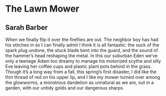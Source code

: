 # The Lawn Mower
## Sarah Barber
When we finally flip it over
the fireflies are out. The neighbor boy
has had his stitches in so I can finally admit
I think it is all fantastic: the suck
of the spark plug undone, the stuck blade
bent into the guard, and the sound
of the hammer’s head reshaping the metal.
In this our suburban Eden we’ve only
a teenage Adam too dreamy to manage
his motorized scythe and silly Eve leaving
her coffee cups and plastic plant pots
behind in the grass. Though it’s a long way
from a fall, this spring’s first disaster,
I did like the thin thread of red
on his upper lip, and I like my mower
turned over among the glowworms,
a monstrous dandelion as unnatural as we
are, out in a garden, with our untidy
golds and our dangerous sharps.